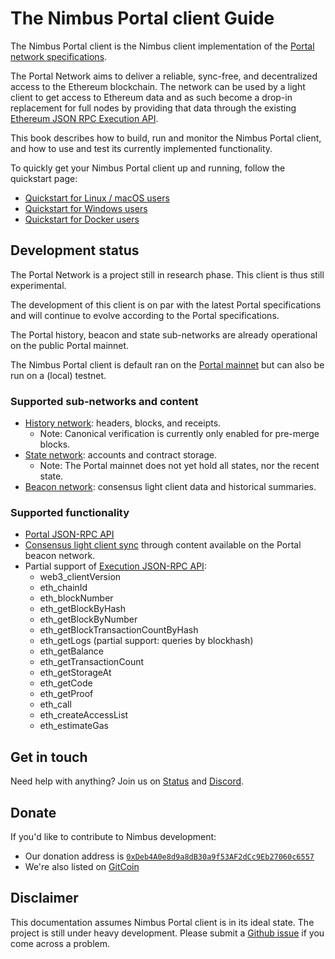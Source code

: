 # The Nimbus Portal client Guide

The Nimbus Portal client is the Nimbus client implementation of the
[Portal network specifications](https://github.com/ethereum/portal-network-specs).

The Portal Network aims to deliver a reliable, sync-free, and decentralized
access to the Ethereum blockchain. The network can be used by a light client to
get access to Ethereum data and as such become a drop-in replacement for full
nodes by providing that data through the existing
[Ethereum JSON RPC Execution API](https://github.com/ethereum/execution-apis).

This book describes how to build, run and monitor the Nimbus Portal client, and how to
use and test its currently implemented functionality.

To quickly get your Nimbus Portal client up and running, follow the quickstart page:

  - [Quickstart for Linux / macOS users](./quick-start.md)
  - [Quickstart for Windows users](./quick-start-windows.md)
  - [Quickstart for Docker users](./quick-start-docker.md)

## Development status
The Portal Network is a project still in research phase. This client is thus still experimental.

The development of this client is on par with the latest Portal specifications and will continue to evolve according to the Portal specifications.

The Portal history, beacon and state sub-networks are already operational on the public Portal mainnet.

The Nimbus Portal client is default ran on the [Portal mainnet](https://github.com/ethereum/portal-network-specs/blob/master/bootnodes.md#bootnodes-mainnet) but can also be run on a (local) testnet.

### Supported sub-networks and content

- [History network](https://github.com/ethereum/portal-network-specs/blob/e8e428c55f34893becfe936fe323608e9937956e/history/history-network.md): headers, blocks, and receipts.
    - Note: Canonical verification is currently only enabled for pre-merge blocks.
- [State network](https://github.com/ethereum/portal-network-specs/blob/e8e428c55f34893becfe936fe323608e9937956e/state/state-network.md): accounts and contract storage.
    - Note: The Portal mainnet does not yet hold all states, nor the recent state.
- [Beacon network](https://github.com/ethereum/portal-network-specs/blob/e8e428c55f34893becfe936fe323608e9937956e/beacon-chain/beacon-network.md): consensus light client data and historical summaries.

### Supported functionality

- [Portal JSON-RPC API](https://github.com/ethereum/portal-network-specs/tree/e8e428c55f34893becfe936fe323608e9937956e/jsonrpc)
- [Consensus light client sync](https://github.com/ethereum/consensus-specs/blob/a09d0c321550c5411557674a981e2b444a1178c0/specs/altair/light-client/light-client.md) through content available on the Portal beacon network.
- Partial support of [Execution JSON-RPC API](https://github.com/ethereum/execution-apis):
    - web3_clientVersion
    - eth_chainId
    - eth_blockNumber
    - eth_getBlockByHash
    - eth_getBlockByNumber
    - eth_getBlockTransactionCountByHash
    - eth_getLogs (partial support: queries by blockhash)
    - eth_getBalance
    - eth_getTransactionCount
    - eth_getStorageAt
    - eth_getCode
    - eth_getProof
    - eth_call
    - eth_createAccessList
    - eth_estimateGas

## Get in touch

Need help with anything?
Join us on [Status](https://join.status.im/nimbus-general) and [Discord](https://discord.gg/9dWwPnG).

## Donate

If you'd like to contribute to Nimbus development:

* Our donation address is [`0xDeb4A0e8d9a8dB30a9f53AF2dCc9Eb27060c6557`](https://etherscan.io/address/0xDeb4A0e8d9a8dB30a9f53AF2dCc9Eb27060c6557)
* We're also listed on [GitCoin](https://gitcoin.co/grants/137/nimbus-2)

## Disclaimer

This documentation assumes Nimbus Portal client is in its ideal state.
The project is still under heavy development.
Please submit a [Github issue](https://github.com/status-im/nimbus-eth1/issues) if you come across a problem.
